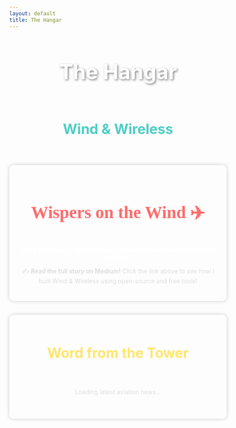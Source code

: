 ```yaml
---
layout: default
title: The Hangar
---
```


<h2 style="text-align: center; font-size: 3rem; color: #fff; text-shadow: 2px 2px 5px rgba(0,0,0,0.5);">
    The Hangar
</h2>

<!-- 🎥 YouTube Widget -->
<div style="display: flex; justify-content: center; align-items: center; flex-direction: column; margin-bottom: 2rem;">
    <h3 style="font-size: 2rem; text-align: center; color: #4ecdc4;">Wind & Wireless</h3>
    <script type="text/javascript" src="https://feed.mikle.com/js/fw-loader.js" 
        preloader-text="Loading" 
        data-fw-param="171544/">
    </script>
</div>

<!-- 📝 Wispers on the Wind: Blog Section -->
<div style="background: rgba(255, 255, 255, 0.1); padding: 1.5rem; border-radius: 10px; box-shadow: 0px 0px 10px rgba(0, 0, 0, 0.2); margin-bottom: 2rem;">
    <h3 style="font-family: cursive; font-size: 2.5rem; color: #ff6b6b; text-align: center;">
        Wispers on the Wind ✈️
    </h3>
    <p style="text-align: center;">
        <a href="https://medium.com/@ekwedar/wind-wireless-what-happens-when-you-remove-restrictions-you-soar-4f27f8a516f0" 
           style="color: #fff; font-weight: bold; text-decoration: underline;">
            Wind & Wireless – What Happens When You Remove Restrictions? You Soar.
        </a>
    </p>
    <p style="text-align: center; color: #ddd;">
        ✍️ <strong>Read the full story on Medium!</strong> Click the link above to see how I built Wind & Wireless using open-source and free tools!
    </p>
</div>

<!-- ✈️ Word from the Tower: RSS-powered Aviation News -->
<div style="background: rgba(255, 255, 255, 0.1); padding: 1.5rem; border-radius: 10px; box-shadow: 0px 0px 10px rgba(0, 0, 0, 0.2);">
    <h3 style="font-size: 2rem; text-align: center; color: #ffe66d;">Word from the Tower</h3>
    <div id="rss-feed" style="padding: 1rem; text-align: center;">
        <p style="color: #ddd;">Loading latest aviation news...</p>
    </div>
</div>

<script>
async function fetchRSS() {
    const rssFeedUrl = "https://theaviationist.com/feeds/";

    try {
        // Fetch the RSS feed and parse it
        const response = await fetch(`https://corsproxy.io/?${encodeURIComponent(rssFeedUrl)}`);
        const data = await response.text();
        const parser = new DOMParser();
        const xmlDoc = parser.parseFromString(data, "text/xml");

        // Extract items (articles)
        const items = xmlDoc.querySelectorAll("item");
        let latestArticles = [];

        items.forEach((item, index) => {
            if (index < 10) { // Store the latest 10 articles
                latestArticles.push({
                    title: item.querySelector("title").textContent,
                    link: item.querySelector("link").textContent,
                    date: item.querySelector("pubDate").textContent
                });
            }
        });

        // Store in Local Storage for daily caching
        localStorage.setItem("cachedArticles", JSON.stringify(latestArticles));
        localStorage.setItem("lastUpdate", new Date().toISOString());

        // Display the latest 3
        displayArticles(latestArticles.slice(0, 3));

    } catch (error) {
        console.error("Error fetching RSS:", error);
        document.getElementById("rss-feed").innerHTML = "<p style='color: red;'>Failed to load articles.</p>";
    }
}

function displayArticles(articles) {
    const feedContainer = document.getElementById("rss-feed");
    feedContainer.innerHTML = ""; // Clear placeholder text

    articles.forEach(article => {
        const articleElement = document.createElement("div");
        articleElement.innerHTML = `
            <p style="padding: 10px; background: rgba(255, 255, 255, 0.2); border-radius: 5px; margin-bottom: 10px;">
                <strong><a href="${article.link}" target="_blank" style="color: #4ecdc4; text-decoration: none;">${article.title}</a></strong> <br>
                <small style="color: #ddd;">${new Date(article.date).toLocaleDateString()}</small>
            </p>
        `;
        feedContainer.appendChild(articleElement);
    });
}

// Check if cached data is available & fresh
const lastUpdate = localStorage.getItem("lastUpdate");
const cachedArticles = localStorage.getItem("cachedArticles");

if (cachedArticles && lastUpdate) {
    const lastUpdateDate = new Date(lastUpdate);
    const now = new Date();

    // Refresh the feed if it's a new day
    if (now.toDateString() === lastUpdateDate.toDateString()) {
        displayArticles(JSON.parse(cachedArticles).slice(0, 3));
    } else {
        fetchRSS();
    }
} else {
    fetchRSS();
}
</script>
